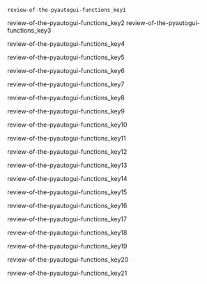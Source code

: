 ```ngMeta
review-of-the-pyautogui-functions_key1
```

review-of-the-pyautogui-functions_key2
review-of-the-pyautogui-functions_key3


review-of-the-pyautogui-functions_key4


review-of-the-pyautogui-functions_key5


review-of-the-pyautogui-functions_key6


review-of-the-pyautogui-functions_key7


review-of-the-pyautogui-functions_key8


review-of-the-pyautogui-functions_key9


review-of-the-pyautogui-functions_key10


review-of-the-pyautogui-functions_key11


review-of-the-pyautogui-functions_key12


review-of-the-pyautogui-functions_key13


review-of-the-pyautogui-functions_key14


review-of-the-pyautogui-functions_key15


review-of-the-pyautogui-functions_key16


review-of-the-pyautogui-functions_key17


review-of-the-pyautogui-functions_key18


review-of-the-pyautogui-functions_key19


review-of-the-pyautogui-functions_key20


review-of-the-pyautogui-functions_key21
